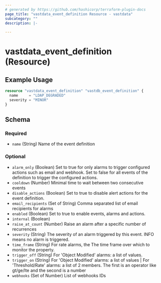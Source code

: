 ```yaml
---
# generated by https://github.com/hashicorp/terraform-plugin-docs
page_title: "vastdata_event_definition Resource - vastdata"
subcategory: ""
description: |-
  
---
```


# vastdata_event_definition (Resource)



## Example Usage

```terraform
resource "vastdata_event_definition" "vastdb_event_definition" {
  name     = "LDAP_DEGRADED"
  severity = "MINOR"
}
```

<!-- schema generated by tfplugindocs -->
## Schema

### Required

- `name` (String) Name of the event definition

### Optional

- `alarm_only` (Boolean) Set to true for only alarms to trigger configured actions such as email and webhook. Set to false for all events of the definition to trigger the configured actions.
- `cooldown` (Number) Minimal time to wait between two consecutive events
- `disable_actions` (Boolean) Set to true to disable alert actions for the event definition.
- `email_recipients` (Set of String) Comma separated list of email recipients for alarms
- `enabled` (Boolean) Set to true to enable events, alarms and actions.
- `internal` (Boolean)
- `raise_at_count` (Number) Raise an alarm after a specific number of recurrences
- `severity` (String) The severity of an alarm triggered by this event. INFO means no alarm is triggered.
- `time_frame` (String) For rate alarms, the The time frame over which to monitor the property.
- `trigger_off` (String) For 'Object Modified' alarms: a list of values.
- `trigger_on` (String) For 'Object Modified' alarms: a list of values | For 'Threshold/Rate' alarms: a list of 2 members. The first is an operator like gt/ge/lte and the second is a number
- `webhooks` (Set of Number) List of webhooks IDs
